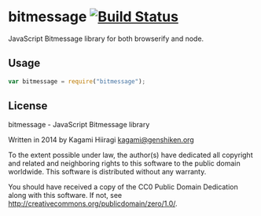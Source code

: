 # bitmessage [![Build Status](https://travis-ci.org/nekogrid/bitmessage.svg?branch=master)](https://travis-ci.org/nekogrid/bitmessage)

JavaScript Bitmessage library for both browserify and node.

## Usage

```js
var bitmessage = require("bitmessage");
```

## License

bitmessage - JavaScript Bitmessage library

Written in 2014 by Kagami Hiiragi <kagami@genshiken.org>

To the extent possible under law, the author(s) have dedicated all copyright and related and neighboring rights to this software to the public domain worldwide. This software is distributed without any warranty.

You should have received a copy of the CC0 Public Domain Dedication along with this software. If not, see <http://creativecommons.org/publicdomain/zero/1.0/>.
